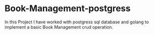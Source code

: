 # Book-Management-postgress
In this Project I have worked with postgress sql database and golang to implement a basic Book Management crud operation.
